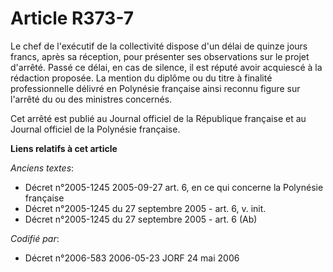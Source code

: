 # Article R373-7

Le chef de l'exécutif de la collectivité dispose d'un délai de quinze jours francs, après sa réception, pour présenter ses
observations sur le projet d'arrêté. Passé ce délai, en cas de silence, il est réputé avoir acquiescé à la rédaction
proposée. La mention du diplôme ou du titre à finalité professionnelle délivré en Polynésie française ainsi reconnu figure
sur l'arrêté du ou des ministres concernés.

Cet arrêté est publié au Journal officiel de la République française et au Journal officiel de la Polynésie française.

**Liens relatifs à cet article**

_Anciens textes_:

  - Décret n°2005-1245 2005-09-27 art. 6, en ce qui concerne la Polynésie française
  - Décret n°2005-1245 du 27 septembre 2005 - art. 6, v. init.
  - Décret n°2005-1245 du 27 septembre 2005 - art. 6 (Ab)

_Codifié par_:

  - Décret n°2006-583 2006-05-23 JORF 24 mai 2006
